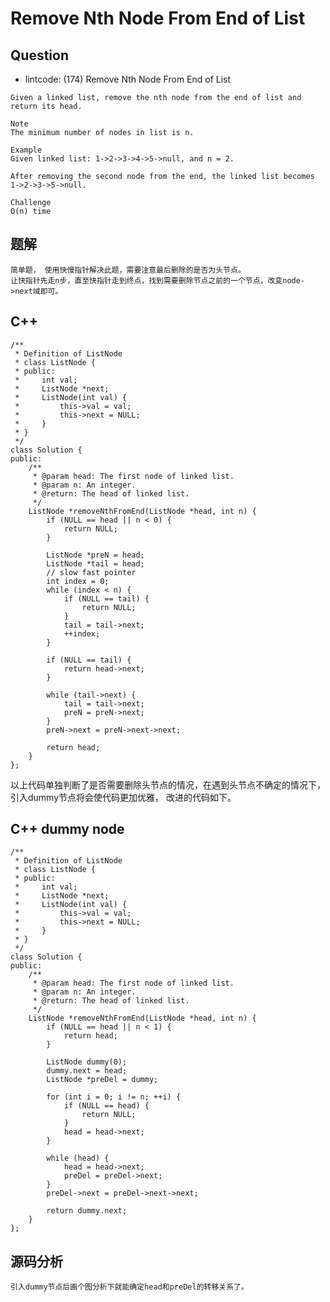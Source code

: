# Remove Nth Node From End of List

## Question

- lintcode: (174) Remove Nth Node From End of List

```
Given a linked list, remove the nth node from the end of list and return its head.

Note
The minimum number of nodes in list is n.

Example
Given linked list: 1->2->3->4->5->null, and n = 2.

After removing the second node from the end, the linked list becomes 1->2->3->5->null.

Challenge
O(n) time
```

## 题解

    简单题， 使用快慢指针解决此题，需要注意最后删除的是否为头节点。
    让快指针先走n步，直至快指针走到终点，找到需要删除节点之前的一个节点，改变node->next域即可。

## C++

    /**
     * Definition of ListNode
     * class ListNode {
     * public:
     *     int val;
     *     ListNode *next;
     *     ListNode(int val) {
     *         this->val = val;
     *         this->next = NULL;
     *     }
     * }
     */
    class Solution {
    public:
        /**
         * @param head: The first node of linked list.
         * @param n: An integer.
         * @return: The head of linked list.
         */
        ListNode *removeNthFromEnd(ListNode *head, int n) {
            if (NULL == head || n < 0) {
                return NULL;
            }
    
            ListNode *preN = head;
            ListNode *tail = head;
            // slow fast pointer
            int index = 0;
            while (index < n) {
                if (NULL == tail) {
                    return NULL;
                }
                tail = tail->next;
                ++index;
            }
    
            if (NULL == tail) {
                return head->next;
            }
    
            while (tail->next) {
                tail = tail->next;
                preN = preN->next;
            }
            preN->next = preN->next->next;
    
            return head;
        }
    };
以上代码单独判断了是否需要删除头节点的情况，在遇到头节点不确定的情况下，引入dummy节点将会使代码更加优雅，
改进的代码如下。

## C++ dummy node

    /**
     * Definition of ListNode
     * class ListNode {
     * public:
     *     int val;
     *     ListNode *next;
     *     ListNode(int val) {
     *         this->val = val;
     *         this->next = NULL;
     *     }
     * }
     */
    class Solution {
    public:
        /**
         * @param head: The first node of linked list.
         * @param n: An integer.
         * @return: The head of linked list.
         */
        ListNode *removeNthFromEnd(ListNode *head, int n) {
            if (NULL == head || n < 1) {
                return head;
            }
    
            ListNode dummy(0);
            dummy.next = head;
            ListNode *preDel = dummy;
    
            for (int i = 0; i != n; ++i) {
                if (NULL == head) {
                    return NULL;
                }
                head = head->next;
            }
    
            while (head) {
                head = head->next;
                preDel = preDel->next;
            }
            preDel->next = preDel->next->next;
    
            return dummy.next;
        }
    };

## 源码分析

    引入dummy节点后画个图分析下就能确定head和preDel的转移关系了。